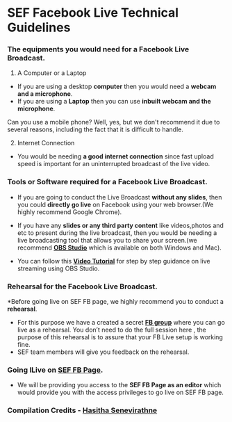 # SEF Facebook Live Technical Guidelines

### The equipments you would need for a Facebook Live Broadcast.
1. A Computer or a Laptop
* If you are using a desktop  **computer** then you would need a  **webcam and a microphone**.
* If you are using a  **Laptop** then you can use **inbuilt webcam and the microphone**.

Can you use a mobile phone? Well, yes, but we don't recommend it due to several reasons, including the fact that it is difficult to handle.

2. Internet Connection
* You would be needing **a good internet connection** since fast upload speed is important for an uninterrupted broadcast of the live video.

### Tools or Software required for a Facebook Live Broadcast.

* If you are going to conduct the Live Broadcast **without any slides**, then you could **directly go live** on Facebook using your web browser.(We highly recommend Google Chrome).

* If you have any **slides or any third party content** like videos,photos and etc to present during the live broadcast, then you would be needing a live broadcasting tool that allows you to share your screen.(we recommend **[OBS Studio](https://obsproject.com/)** which is available on both Windows and Mac). 

* You can follow this **[Video Tutorial](https://www.youtube.com/watch?v=rapsYGqHsUA)** for step by step guidance on live streaming using OBS Studio.                

### Rehearsal for the Facebook Live Broadcast.

 *Before going live on SEF FB page, we highly recommend you to conduct a **rehearsal**.

* For this purpose we have a created a secret **[FB group](https://www.facebook.com/groups/1894626114136612/)** where you can go live as a rehearsal.
You don’t need to do the full session here , the purpose of this rehearsal  is to assure that your FB Live setup is working fine.
* SEF team members will give you feedback on the rehearsal.

### Going lLive on **[SEF FB Page](https://www.facebook.com/sustainableeducationfoundation/)**.

* We will be providing you access to the **SEF FB Page as an editor** which would provide you with the access privileges to go live on  SEF FB page.

### Compilation Credits - [Hasitha Senevirathne](https://github.com/hasitha95)
